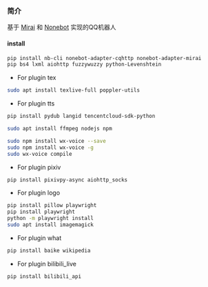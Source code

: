 ### 简介

基于 [Mirai](https://github.com/mamoe/mirai) 和 [Nonebot](https://github.com/nonebot/nonebot2) 实现的QQ机器人

#### install

```bash
pip install nb-cli nonebot-adapter-cqhttp nonebot-adapter-mirai
pip bs4 lxml aiohttp fuzzywuzzy python-Levenshtein
```

- For plugin tex

```bash
sudo apt install texlive-full poppler-utils
```

- For plugin tts

```bash
pip install pydub langid tencentcloud-sdk-python

sudo apt install ffmpeg nodejs npm

sudo npm install wx-voice --save
sudo npm install wx-voice -g
sudo wx-voice compile
```

- For plugin pixiv

```bash
pip install pixivpy-async aiohttp_socks
```

- For plugin logo

```bash
pip install pillow playwright
pip install playwright
python -m playwright install
sudo apt install imagemagick
```

- For plugin what

```bash
pip install baike wikipedia
```

- For plugin bilibili_live

```bash
pip install bilibili_api
```
